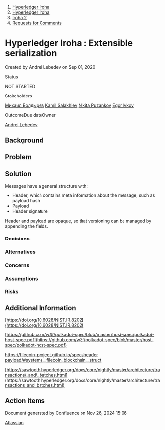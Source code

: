 1. [Hyperledger Iroha](index.html)
2. [Hyperledger Iroha](Hyperledger-Iroha_20873224.html)
3. [Iroha 2](Iroha-2_21012047.html)
4. [Requests for Comments](Requests-for-Comments_21016001.html)

# Hyperledger Iroha : Extensible serialization

Created by Andrei Lebedev on Sep 01, 2020

Status

NOT STARTED

Stakeholders

[Михаил Болдырев](https://lf-hyperledger.atlassian.net/wiki/people/557058:584193b8-9303-4b5a-8cb3-8153294c8cc2?ref=confluence) [Kamil Salakhiev](https://lf-hyperledger.atlassian.net/wiki/people/557058:07723e0b-a027-4cc4-ad6d-324e41cccb4d?ref=confluence) [Nikita Puzankov](https://lf-hyperledger.atlassian.net/wiki/people/5df113768998970e5b434e0a?ref=confluence) [Egor Ivkov](https://lf-hyperledger.atlassian.net/wiki/people/5dd9631c1cf3c20ef5ff9f0f?ref=confluence) 

OutcomeDue dateOwner

[Andrei Lebedev](https://lf-hyperledger.atlassian.net/wiki/people/557058:c02f1b3d-42e6-4519-ba84-2d0476dccbc9?ref=confluence) 

## Background

## Problem

## Solution

Messages have a general structure with:

- Header, which contains meta information about the message, such as payload hash
- Payload
- Header signature

Header and payload are opaque, so that versioning can be managed by appending the fields.

### Decisions

### Alternatives

### Concerns

### Assumptions

### Risks

## Additional Information

[https://doi.org/10.6028/NIST.IR.8202](https://doi.org/10.6028/NIST.IR.8202)

[https://github.com/w3f/polkadot-spec/blob/master/host-spec/polkadot-host-spec.pdf](https://github.com/w3f/polkadot-spec/blob/master/host-spec/polkadot-host-spec.pdf)

[https://filecoin-project.github.io/specsheader payload/#systems\_\_filecoin\_blockchain\_\_struct](https://filecoin-project.github.io/specs/#systems__filecoin_blockchain__struct)

[https://sawtooth.hyperledger.org/docs/core/nightly/master/architecture/transactions\_and\_batches.html](https://sawtooth.hyperledger.org/docs/core/nightly/master/architecture/transactions_and_batches.html)

## Action items

Document generated by Confluence on Nov 26, 2024 15:06

[Atlassian](http://www.atlassian.com/)

